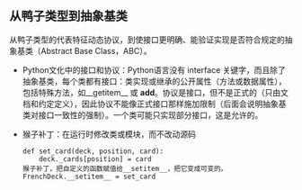 ## 从鸭子类型到抽象基类

从鸭子类型的代表特征动态协议，到使接口更明确、能验证实现是否符合规定的抽象基类（Abstract Base Class，ABC）。

* Python文化中的接口和协议：Python语言没有 interface 关键字，而且除了抽象基类，每个类都有接口：类实现或继承的公开属性（方法或数据属性），包括特殊方法，如__getitem__ 或 __add__。协议是接口，但不是正式的（只由文档和约定定义），因此协议不能像正式接口那样施加限制（后面会说明抽象基类对接口一致性的强制）。一个类可能只实现部分接口，这是允许的。

* 猴子补丁：在运行时修改类或模块，而不改动源码

    ``` 
    def set_card(deck, position, card):
        deck._cards[position] = card
    猴子补丁，把自定义的函数赋值给__setitem__，把它变成可变的。
    FrenchDeck.__setitem__ = set_card
    ``` 